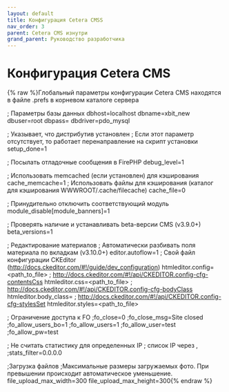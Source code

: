 ```yaml
---
layout: default
title: Конфигурация Cetera CMSS
nav_order: 3
parent: Cetera CMS изнутри
grand_parent: Руководство разработчика
---
```


# Конфигурация Cetera CMS

{% raw %}Глобальный параметры конфигурации Cetera CMS находятся в файле .prefs в корневом каталоге сервера

; Параметры базы данных
dbhost=localhost
dbname=xbit_new
dbuser=root
dbpass=
dbdriver=pdo_mysql

; Указывает, что дистрибутив установлен
; Если этот параметр отсутствует, то работает перенаправление на скрипт установки
setup_done=1

; Посылать отладочные сообщения в FirePHP
debug_level=1

; Использовать memcached (если установлен) для кэширования
cache_memcache=1
; Использовать файлы для кэширования (каталог для кэширования WWWROOT/.cache/filecache)
cache_file=0

; Принудительно отключить соответствующий модуль
module_disable[module_banners]=1

; Проверять наличие и устанавливать beta-версии CMS (v3.9.0+)
beta_versions=1

; Редактирование материалов
; Автоматически разбивать поля материала по вкладкам (v3.10.0+)
editor.autoflow=1
; Свой файл конфигурации CKEditor (http://docs.ckeditor.com/#!/guide/dev_configuration)
htmleditor.config=<path_to_file>
; http://docs.ckeditor.com/#!/api/CKEDITOR.config-cfg-contentsCss
htmleditor.css=<path_to_file>
; http://docs.ckeditor.com/#!/api/CKEDITOR.config-cfg-bodyClass
htmleditor.body_class=<classname>
; http://docs.ckeditor.com/#!/api/CKEDITOR.config-cfg-stylesSet
htmleditor.styles=<path_to_file>

; Ограничение доступа к FO
;fo_close=0
;fo_close_msg=Site closed
;fo_allow_users_bo=1
;fo_allow_users=1
;fo_allow_user=test
;fo_allow_pw=test

; Не считать статистику для определенных IP
; список IP через ,
;stats_filter=0.0.0.0

;Загрузка файлов
;Максимальные размеры загружаемых фото. При превышении происходит автоматическое уменьшение.
file_upload_max_width=300
file_upload_max_height=300{% endraw %}